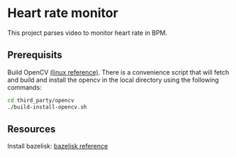 # Heart rate monitor

This project parses video to monitor heart rate in BPM.

## Prerequisits

Build OpenCV [(linux reference)](https://docs.opencv.org/4.x/d7/d9f/tutorial_linux_install.html). There is a convenience script that will fetch and build and install the opencv in the local directory using the following commands:

```sh
cd third_party/opencv
./build-install-opencv.sh
```

## Resources

Install bazelisk: [bazelisk reference](https://docs.bazel.build/versions/5.4.1/install-bazelisk.html)
